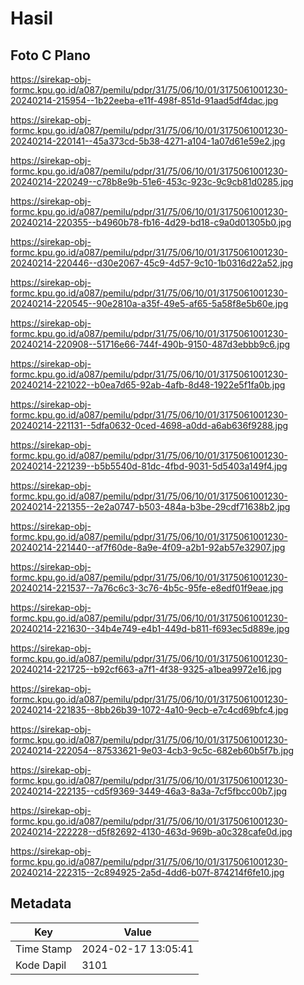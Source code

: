 # Hasil

## Foto C Plano

https://sirekap-obj-formc.kpu.go.id/a087/pemilu/pdpr/31/75/06/10/01/3175061001230-20240214-215954--1b22eeba-e11f-498f-851d-91aad5df4dac.jpg

https://sirekap-obj-formc.kpu.go.id/a087/pemilu/pdpr/31/75/06/10/01/3175061001230-20240214-220141--45a373cd-5b38-4271-a104-1a07d61e59e2.jpg

https://sirekap-obj-formc.kpu.go.id/a087/pemilu/pdpr/31/75/06/10/01/3175061001230-20240214-220249--c78b8e9b-51e6-453c-923c-9c9cb81d0285.jpg

https://sirekap-obj-formc.kpu.go.id/a087/pemilu/pdpr/31/75/06/10/01/3175061001230-20240214-220355--b4960b78-fb16-4d29-bd18-c9a0d01305b0.jpg

https://sirekap-obj-formc.kpu.go.id/a087/pemilu/pdpr/31/75/06/10/01/3175061001230-20240214-220446--d30e2067-45c9-4d57-9c10-1b0316d22a52.jpg

https://sirekap-obj-formc.kpu.go.id/a087/pemilu/pdpr/31/75/06/10/01/3175061001230-20240214-220545--90e2810a-a35f-49e5-af65-5a58f8e5b60e.jpg

https://sirekap-obj-formc.kpu.go.id/a087/pemilu/pdpr/31/75/06/10/01/3175061001230-20240214-220908--51716e66-744f-490b-9150-487d3ebbb9c6.jpg

https://sirekap-obj-formc.kpu.go.id/a087/pemilu/pdpr/31/75/06/10/01/3175061001230-20240214-221022--b0ea7d65-92ab-4afb-8d48-1922e5f1fa0b.jpg

https://sirekap-obj-formc.kpu.go.id/a087/pemilu/pdpr/31/75/06/10/01/3175061001230-20240214-221131--5dfa0632-0ced-4698-a0dd-a6ab636f9288.jpg

https://sirekap-obj-formc.kpu.go.id/a087/pemilu/pdpr/31/75/06/10/01/3175061001230-20240214-221239--b5b5540d-81dc-4fbd-9031-5d5403a149f4.jpg

https://sirekap-obj-formc.kpu.go.id/a087/pemilu/pdpr/31/75/06/10/01/3175061001230-20240214-221355--2e2a0747-b503-484a-b3be-29cdf71638b2.jpg

https://sirekap-obj-formc.kpu.go.id/a087/pemilu/pdpr/31/75/06/10/01/3175061001230-20240214-221440--af7f60de-8a9e-4f09-a2b1-92ab57e32907.jpg

https://sirekap-obj-formc.kpu.go.id/a087/pemilu/pdpr/31/75/06/10/01/3175061001230-20240214-221537--7a76c6c3-3c76-4b5c-95fe-e8edf01f9eae.jpg

https://sirekap-obj-formc.kpu.go.id/a087/pemilu/pdpr/31/75/06/10/01/3175061001230-20240214-221630--34b4e749-e4b1-449d-b811-f693ec5d889e.jpg

https://sirekap-obj-formc.kpu.go.id/a087/pemilu/pdpr/31/75/06/10/01/3175061001230-20240214-221725--b92cf663-a7f1-4f38-9325-a1bea9972e16.jpg

https://sirekap-obj-formc.kpu.go.id/a087/pemilu/pdpr/31/75/06/10/01/3175061001230-20240214-221835--8bb26b39-1072-4a10-9ecb-e7c4cd69bfc4.jpg

https://sirekap-obj-formc.kpu.go.id/a087/pemilu/pdpr/31/75/06/10/01/3175061001230-20240214-222054--87533621-9e03-4cb3-9c5c-682eb60b5f7b.jpg

https://sirekap-obj-formc.kpu.go.id/a087/pemilu/pdpr/31/75/06/10/01/3175061001230-20240214-222135--cd5f9369-3449-46a3-8a3a-7cf5fbcc00b7.jpg

https://sirekap-obj-formc.kpu.go.id/a087/pemilu/pdpr/31/75/06/10/01/3175061001230-20240214-222228--d5f82692-4130-463d-969b-a0c328cafe0d.jpg

https://sirekap-obj-formc.kpu.go.id/a087/pemilu/pdpr/31/75/06/10/01/3175061001230-20240214-222315--2c894925-2a5d-4dd6-b07f-874214f6fe10.jpg


## Metadata

| Key        | Value               |
| ---------- | ------------------- |
| Time Stamp | 2024-02-17 13:05:41 |
| Kode Dapil | 3101                |



